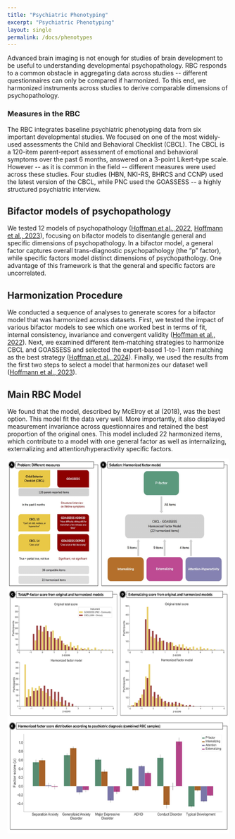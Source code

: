 ```yaml
---
title: "Psychiatric Phenotyping"
excerpt: "Psychiatric Phenotyping"
layout: single
permalink: /docs/phenotypes
---
```


Advanced brain imaging is not enough for studies of brain development to be useful to understanding developmental psychopathology.  RBC responds to a common obstacle in aggregating data across studies -- different questionnaires can only be compared if harmonized.  To this end, we harmonized instruments across studies to derive comparable dimensions of psychopathology.


### Measures in the RBC
The RBC integrates baseline psychiatric phenotyping data from six important developmental studies. We focused on one of the most widely-used assessments the Child and Behavioral Checklist (CBCL).  The CBCL is a 120-item parent-report assessment of emotional and behavioral symptoms over the past 6 months, answered on a 3-point Likert-type scale.  However -- as it is common in the field -- different measures were used across these studies. Four studies (HBN, NKI-RS, BHRCS and CCNP) used the latest version of the CBCL, while PNC used the GOASSESS -- a highly structured psychiatric interview.
<!-- In contrast, PACCT used the 1991 version of this instrument, while the PNC used the GOASSESS -- a highly structured psychiatric interview. -->

## Bifactor models of psychopathology
We tested 12 models of psychopathology ([Hoffman et al., 2022](https://psycnet.apa.org/doiLanding?doi=10.1037%2Fabn0000749), [Hoffmann et al., 2023](https://www.ncbi.nlm.nih.gov/pmc/articles/PMC10485343/)), focusing on bifactor models to disentangle general and specific dimensions of psychopathology. In a bifactor model, a general factor captures overall trans-diagnostic psychopathology (the “p” factor), while specific factors model distinct dimensions of psychopathology. One advantage of this framework is that the general and specific factors are uncorrelated.

## Harmonization Procedure
We conducted a sequence of analyses to generate scores for a bifactor model that was harmonized across datasets. First, we tested the impact of various bifactor models to see which one worked best in terms of fit, internal consistency, invariance and convergent validity ([Hoffman et al., 2022](https://psycnet.apa.org/doiLanding?doi=10.1037%2Fabn0000749)). Next, we examined different item-matching strategies to harmonize CBCL and GOASSESS and selected the expert-based 1-to-1 item matching as the best strategy ([Hoffman et al., 2024](https://pubmed.ncbi.nlm.nih.gov/37042304/)). Finally, we used the results from the first two steps to select a model that harmonizes our dataset well ([Hoffmann et al., 2023](https://www.ncbi.nlm.nih.gov/pmc/articles/PMC10485343/)).

## Main RBC Model
We found that the model, described by McElroy et al (2018), was the best option. This model fit the data very well. More importantly, it also displayed measurement invariance across questionnaires and retained the best proportion of the original ones. This model included 22 harmonized items, which contribute to a model with one general factor as well as internalizing, externalizing and attention/hyperactivity specific factors.



<div style="text-align: center;">
     <img src="/assets/images/misc/Figure_Harmonization_v1.png" width="850" height="850" />
</div>
